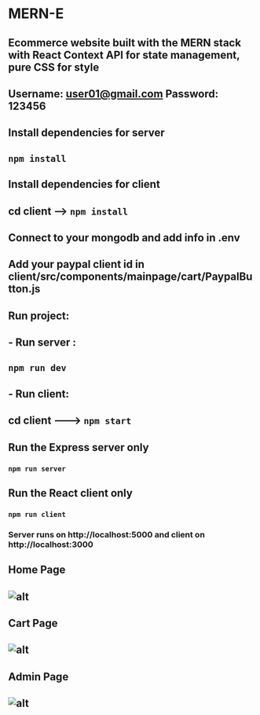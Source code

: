 # MERN-E

## Ecommerce website built with the MERN stack with React Context API for state management, pure CSS for style
## Username: user01@gmail.com     Password: 123456
## Install dependencies for server
## `npm install`
## Install dependencies for client
## cd client --> `npm install`
## Connect to your mongodb and add info in .env
## Add your paypal client id in client/src/components/mainpage/cart/PaypalButton.js

## Run project:
## - Run server : 
## `npm run dev`
## - Run client: 
## cd client ---> `npm start`

## Run the Express server only
### `npm run server`

## Run the React client only
### `npm run client`

### Server runs on http://localhost:5000 and client on http://localhost:3000

## Home Page
## ![alt](https://res.cloudinary.com/dp1stgl3a/image/upload/v1621611918/screencapture-localhost-3000-2021-05-21-22_44_29_xxj4ed.png)

## Cart Page
## ![alt](https://res.cloudinary.com/dp1stgl3a/image/upload/v1621487114/cart_2_gjjxme.png)

## Admin Page
## ![alt](https://res.cloudinary.com/dp1stgl3a/image/upload/v1621442558/admin_zkxlbt.png)
